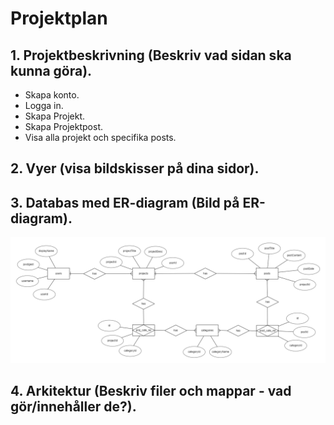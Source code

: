 # Projektplan

## 1. Projektbeskrivning (Beskriv vad sidan ska kunna göra).
- Skapa konto.
- Logga in.
- Skapa Projekt.
- Skapa Projektpost.
- Visa alla projekt och specifika posts.
## 2. Vyer (visa bildskisser på dina sidor).
## 3. Databas med ER-diagram (Bild på ER-diagram).
![Blogg-applikation databas](bloggER-Diagram.png)
## 4. Arkitektur (Beskriv filer och mappar - vad gör/innehåller de?).


